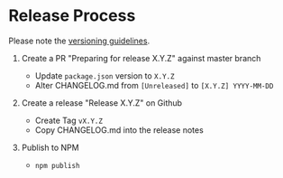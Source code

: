 # Release Process

Please note the [versioning guidelines](./README.md#versioning).

1. Create a PR "Preparing for release X.Y.Z" against master branch
    * Update `package.json` version to `X.Y.Z`
    * Alter CHANGELOG.md from `[Unreleased]` to `[X.Y.Z] YYYY-MM-DD`

2. Create a release "Release X.Y.Z" on Github
    * Create Tag `vX.Y.Z`
    * Copy CHANGELOG.md into the release notes

3. Publish to NPM
    * `npm publish`
